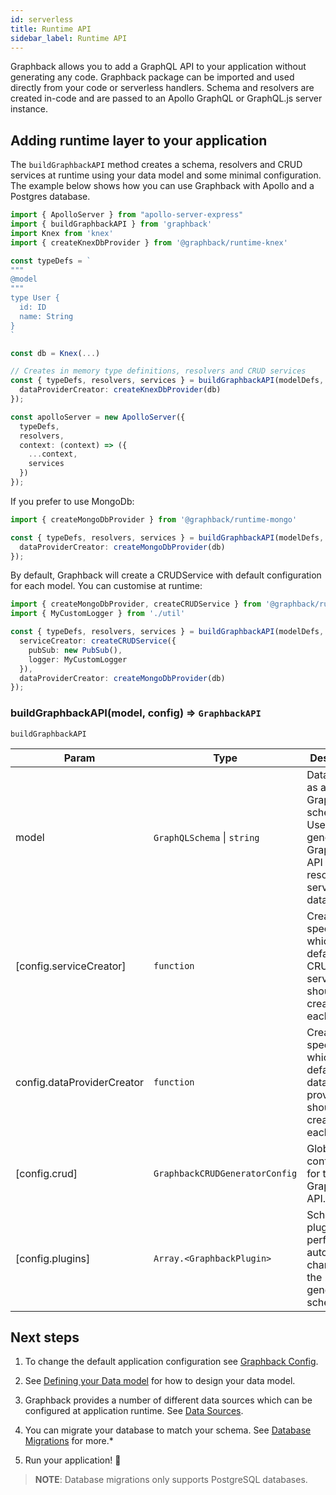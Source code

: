 ```yaml
---
id: serverless
title: Runtime API
sidebar_label: Runtime API
---
```


Graphback allows you to add a GraphQL API to your application without generating any code.
Graphback package can be imported and used directly from your code or serverless handlers. 
Schema and resolvers are created in-code and are passed to an Apollo GraphQL or GraphQL.js server instance.

## Adding runtime layer to your application

The `buildGraphbackAPI` method creates a schema, resolvers and CRUD services at runtime using your data model and some minimal configuration. The example below shows how you can use Graphback with Apollo and a Postgres database.

```ts
import { ApolloServer } from "apollo-server-express"
import { buildGraphbackAPI } from 'graphback'
import Knex from 'knex'
import { createKnexDbProvider } from '@graphback/runtime-knex'

const typeDefs = `
"""
@model
"""
type User {
  id: ID
  name: String
}
`

const db = Knex(...)

// Creates in memory type definitions, resolvers and CRUD services
const { typeDefs, resolvers, services } = buildGraphbackAPI(modelDefs, {
  dataProviderCreator: createKnexDbProvider(db)
});

const apolloServer = new ApolloServer({
  typeDefs,
  resolvers,
  context: (context) => ({
    ...context,
    services
  })
});
```

If you prefer to use MongoDb:

```ts
import { createMongoDbProvider } from '@graphback/runtime-mongo'

const { typeDefs, resolvers, services } = buildGraphbackAPI(modelDefs, {
  dataProviderCreator: createMongoDbProvider(db)
});
```

By default, Graphback will create a CRUDService with default configuration for each model. You can customise at runtime:

```ts
import { createMongoDbProvider, createCRUDService } from '@graphback/runtime-mongo'
import { MyCustomLogger } from './util'

const { typeDefs, resolvers, services } = buildGraphbackAPI(modelDefs, {
  serviceCreator: createCRUDService({
    pubSub: new PubSub(),
    logger: MyCustomLogger
  }),
  dataProviderCreator: createMongoDbProvider(db)
});
```

### buildGraphbackAPI(model, config) ⇒ <code>GraphbackAPI</code>

`buildGraphbackAPI`

| Param | Type | Description |
| --- | --- | --- |
| model | <code>GraphQLSchema</code> \| <code>string</code> | Data model as a string or GraphQL schema. Used to generate the Graphback API resolvers, services and database |
| [config.serviceCreator] | <code>function</code> | Creator class specifying which default CRUD service should be created for each model. |
| config.dataProviderCreator | <code>function</code> | Creator class specifying which default database provider should be created for each model. |
| [config.crud] | <code>GraphbackCRUDGeneratorConfig</code> | Global CRUD configuration for the Graphback API. |
| [config.plugins] | <code>Array.&lt;GraphbackPlugin&gt;</code> | Schema plugins to perform automatic changes to the generated schema |

## Next steps

1. To change the default application configuration see [Graphback Config](./config.md).

2. See [Defining your Data model](./datamodel.md) for how to design your data model.

3. Graphback provides a number of different data sources which can be configured at application runtime. See [Data Sources](../db/datasources).

4. You can migrate your database to match your schema. See [Database Migrations](../db/migrations.md) for more.*

4. Run your application! 🚀

> **NOTE**: Database migrations only supports PostgreSQL databases.